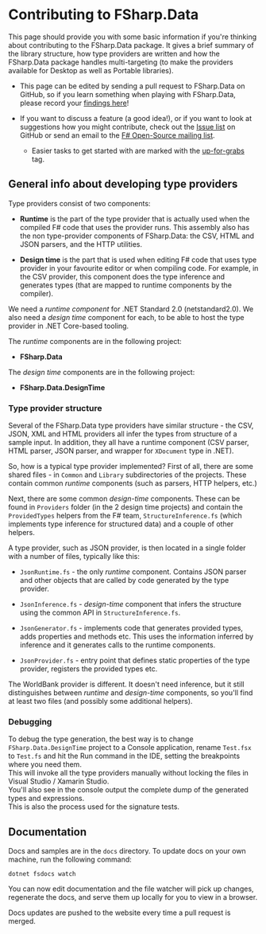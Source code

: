 Contributing to FSharp.Data
=======================

This page should provide you with some basic information if you're thinking about
contributing to the FSharp.Data package. It gives a brief summary of the library 
structure, how type providers are written and how the FSharp.Data package handles 
multi-targeting (to make the providers available for Desktop as well
as Portable libraries).

 * This page can be edited by sending a pull request to FSharp.Data on GitHub, so
   if you learn something when playing with FSharp.Data, please record your
   [findings here](https://github.com/fsharp/FSharp.Data/blob/master/CONTRIBUTING.md)!

 * If you want to discuss a feature (a good idea!), or if you want to look at 
   suggestions how you might contribute, check out the
   [Issue list](https://github.com/fsharp/FSharp.Data/issues) on GitHub or send
   an email to the [F# Open-Source mailing list](http://groups.google.com/group/fsharp-opensource).
   
   * Easier tasks to get started with are marked with the [up-for-grabs](https://github.com/fsharp/FSharp.Data/labels/up-for-grabs) tag.

## General info about developing type providers

Type providers consist of two components:

 * **Runtime** is the part of the type provider that is actually used when the
   compiled F# code that uses the provider runs. This assembly also has the
   non type-provider components of FSharp.Data: the CSV, HTML and JSON parsers, and
   the HTTP utilities.

 * **Design time** is the part that is used when editing F# code that uses type
   provider in your favourite editor or when compiling code. For example, in the
   CSV provider, this component does the type inference and generates types
   (that are mapped to runtime components by the compiler).

We need a _runtime component_ for .NET Standard 2.0 (netstandard2.0). We also need a _design time_
component for each, to be able to host the type provider in .NET Core-based tooling.

The _runtime_ components are in the following project:

 * **FSharp.Data**
 
The _design time_ components are in the following project:

 * **FSharp.Data.DesignTime**
 
### Type provider structure

Several of the FSharp.Data type providers have similar structure - the CSV, JSON, XML and HTML
providers all infer the types from structure of a sample input. In addition, they all
have a runtime component (CSV parser, HTML parser, JSON parser, and wrapper for `XDocument` type in .NET).

So, how is a typical type provider implemented? First of all, there are some shared 
files - in `Common` and `Library` subdirectories of the projects. These contain common
_runtime_ components (such as parsers, HTTP helpers, etc.)

Next, there are some common _design-time_ components. These can be found in `Providers`
folder (in the 2 design time projects) and contain the `ProvidedTypes` helpers from the
F# team, `StructureInference.fs` (which implements type inference for structured data)
and a couple of other helpers.

A type provider, such as JSON provider, is then located in a single folder with a number
of files, typically like this:

 * `JsonRuntime.fs` - the only _runtime_ component. Contains JSON parser and other 
   objects that are called by code generated by the type provider.

 * `JsonInference.fs` - _design-time_ component that infers the structure using 
   the common API in `StructureInference.fs`.

 * `JsonGenerator.fs` - implements code that generates provided types, adds properties
   and methods etc. This uses the information inferred by inference and it generates
   calls to the runtime components.

 * `JsonProvider.fs` - entry point that defines static properties of the type provider,
   registers the provided types etc.

The WorldBank provider is different. It doesn't need inference, but it still distinguishes
between _runtime_ and _design-time_ components, so you'll find at least two files (and possibly some additional helpers).

### Debugging

To debug the type generation, the best way is to change `FSharp.Data.DesignTime` project to a Console application,
rename `Test.fsx` to `Test.fs` and hit the Run command in the IDE, setting the breakpoints where you need them.  
This will invoke all the type providers manually without locking the files in Visual Studio / Xamarin Studio.  
You'll also see in the console output the complete dump of the generated types and expressions.  
This is also the process used for the signature tests.

## Documentation

Docs and samples are in the `docs` directory. To update docs on your own machine, run the following command:

```console
dotnet fsdocs watch
```

You can now edit documentation and the file watcher will pick up changes, regenerate the docs, and serve them up locally for you to view in a browser.

Docs updates are pushed to the website every time a pull request is merged.
